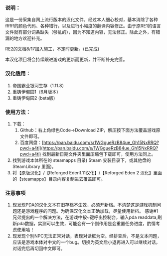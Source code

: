 ### 说明：

这是一份采集自网上流行版本的汉化文件，经过本人细心校对，基本消除了各种ffffff的颜色代码、各种错行，以及进行小幅度的翻译内容修正。由于原RE1的语言文件就有部分词条缺失（够乱的），因为不知道内容，无法修正。除此之外，有错漏的地方欢迎补充。

RE2的文档8/17加入施工，不定时更新。(已完成)

本汉化项目将会持续跟进游戏的更新而更新，并不断补充完善。

### 汉化适用：

1. 帝国霸业银河生存（1.11.8）
2. 重铸伊甸园1（6月版本）
3. 重铸伊甸园2 (beta版)

### 使用方法：

1. 下载：
   1. Github：右上角绿色Code→Download ZIP，解压按下面方法覆盖游戏原文件即可。
   2. 百度网盘：[https://pan.baidu.com/s/1WGgueRzB84ue_Gh15NxRRQ?pwd=a4ti](https://pan.baidu.com/s/1WGgueRzB84ue_Gh15NxRRQ?pwd=a4ti) 找到最新日期文件夹里面压缩包下载即可，使用方法同上。
2. 找到游戏本体所在的 steamapps 目录( Steam 安装目录下，或其他盘的 SteamLibrary 里面)。
3. 将【原版汉化】/【Reforged Eden1.11汉化】/【Reforged Eden 2 汉化】里面的【steamapps】目录内容复制进去覆盖即可。

### 注意事项

1. 现发现PDA的汉化文本在旧存档不生效，必须开新档。不清楚这是游戏机制问题还是游戏程序的问题。为确保汉化文本正确加载，尽量使用新档。
感谢#1兄弟提出的一个解决方法，在游戏中按~键呼出控制台，输入pda readdata,刷新pda数据，实测可以生效，可能会有一个副作用是会重置任务进度，酌情考虑使用哈！
2. 现发现个别NPC无法正常对话，表现对话框为空。经排查后，不是文本问题，应该是游戏本体对中文的一个bug。切换为英文后小退再进入可以继续对话，对话完后再切回中文即可。
